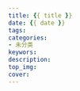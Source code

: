 ```yaml
---
title: {{ title }}
date: {{ date }}
tags: 
categories: 
- 未分类
keywors: 
description: 
top_img: 
cover: 
---
```

